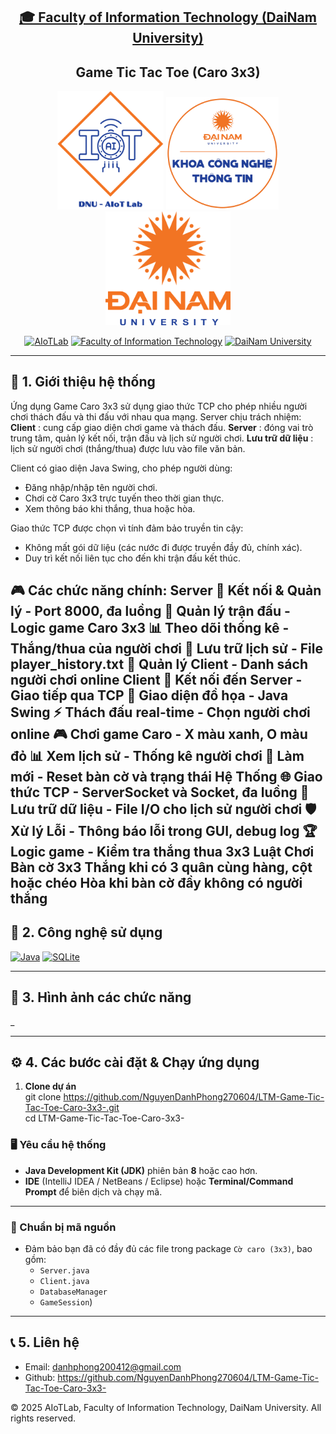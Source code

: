 <h2 align="center">
    <a href="https://dainam.edu.vn/vi/khoa-cong-nghe-thong-tin">
    🎓 Faculty of Information Technology (DaiNam University)
    </a>
</h2>

<h2 align="center">
   Game Tic Tac Toe (Caro 3x3)
</h2>

<div align="center">
    <p align="center">
        <img src="docs/aiotlab_logo.png" alt="AIoTLab Logo" width="170"/>
        <img src="docs/fitdnu_logo.png" alt="FIT Logo" width="180"/>
        <img src="docs/dnu_logo.png" alt="DaiNam University Logo" width="200"/>
    </p>

[![AIoTLab](https://img.shields.io/badge/AIoTLab-green?style=for-the-badge)](https://www.facebook.com/DNUAIoTLab)
[![Faculty of Information Technology](https://img.shields.io/badge/Faculty%20of%20Information%20Technology-blue?style=for-the-badge)](https://dainam.edu.vn/vi/khoa-cong-nghe-thong-tin)
[![DaiNam University](https://img.shields.io/badge/DaiNam%20University-orange?style=for-the-badge)](https://dainam.edu.vn)

</div>

---
## 📖 1. Giới thiệu hệ thống
Ứng dụng Game Caro 3x3 sử dụng giao thức TCP cho phép nhiều người chơi thách đấu và thi đấu với nhau qua mạng.
Server chịu trách nhiệm:
**Client** : cung cấp giao diện chơi game và thách đấu.
**Server** : đóng vai trò trung tâm, quản lý kết nối, trận đấu và lịch sử người chơi.
**Lưu trữ dữ liệu** : lịch sử người chơi (thắng/thua) được lưu vào file văn bản. 

Client có giao diện Java Swing, cho phép người dùng:
- Đăng nhập/nhập tên người chơi.  
- Chơi cờ Caro 3x3 trực tuyến theo thời gian thực.  
- Xem thông báo khi thắng, thua hoặc hòa.  

Giao thức TCP được chọn vì tính đảm bảo truyền tin cậy:  
- Không mất gói dữ liệu (các nước đi được truyền đầy đủ, chính xác).  
- Duy trì kết nối liên tục cho đến khi trận đấu kết thúc.  

🎮 Các chức năng chính:
**Server**
🔌 Kết nối & Quản lý - Port 8000, đa luồng
🎯 Quản lý trận đấu - Logic game Caro 3x3
📊 Theo dõi thống kê - Thắng/thua của người chơi
💾 Lưu trữ lịch sử - File player_history.txt
👥 Quản lý Client - Danh sách người chơi online
**Client**
🔗 Kết nối đến Server - Giao tiếp qua TCP
🎨 Giao diện đồ họa - Java Swing
⚡ Thách đấu real-time - Chọn người chơi online
🎮 Chơi game Caro - X màu xanh, O màu đỏ
📊 Xem lịch sử - Thống kê người chơi
🔄 Làm mới - Reset bàn cờ và trạng thái
**Hệ Thống**
🌐 Giao thức TCP - ServerSocket và Socket, đa luồng
💾 Lưu trữ dữ liệu - File I/O cho lịch sử người chơi
🛡️ Xử lý Lỗi - Thông báo lỗi trong GUI, debug log
🏆 Logic game - Kiểm tra thắng thua 3x3
**Luật Chơi**
Bàn cờ 3x3
Thắng khi có 3 quân cùng hàng, cột hoặc chéo
Hòa khi bàn cờ đầy không có người thắng
---

## 🔧 2. Công nghệ sử dụng
[![Java](https://img.shields.io/badge/Java-007396?style=for-the-badge&logo=java&logoColor=white)](https://www.java.com/)
[![SQLite](https://img.shields.io/badge/SQLite-07405E?style=for-the-badge&logo=sqlite&logoColor=white)](https://www.sqlite.org/)

---

## 🚀 3. Hình ảnh các chức năng
_

---

## ⚙️ 4. Các bước cài đặt & Chạy ứng dụng

1. **Clone dự án**  
   git clone https://github.com/NguyenDanhPhong270604/LTM-Game-Tic-Tac-Toe-Caro-3x3-.git   
   cd LTM-Game-Tic-Tac-Toe-Caro-3x3-

### 🖥️ Yêu cầu hệ thống
- **Java Development Kit (JDK)** phiên bản **8** hoặc cao hơn.  
- **IDE** (IntelliJ IDEA / NetBeans / Eclipse) hoặc **Terminal/Command Prompt** để biên dịch và chạy mã.  

---

### 📂 Chuẩn bị mã nguồn
- Đảm bảo bạn đã có đầy đủ các file trong package `Cờ caro (3x3)`, bao gồm:
  - `Server.java`
  - `Client.java`
  - `DatabaseManager`
  - `GameSession`)

---

## 📞 5. Liên hệ
- Email: danhphong200412@gmail.com 
- Github: https://github.com/NguyenDanhPhong270604/LTM-Game-Tic-Tac-Toe-Caro-3x3-

© 2025 AIoTLab, Faculty of Information Technology, DaiNam University. All rights reserved.
